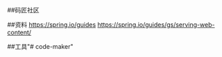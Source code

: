 ##码匠社区

##资料
https://spring.io/guides
https://spring.io/guides/gs/serving-web-content/

##工具"# code-maker" 
